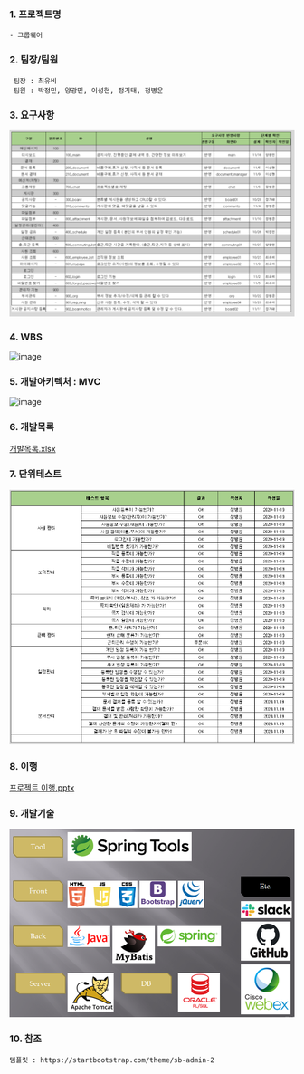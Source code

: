 ### 1. 프로젝트명
    - 그룹웨어 
    
### 2. 팀장/팀원
``` Team
 팀장 : 최유비  
 팀원 : 박정민, 양광민, 이성현, 정기태, 정병운   
```

### 3. 요구사항
![image](https://github.com/HYKim8/OMG/blob/main/%EC%9A%94%EA%B5%AC%EC%82%AC%ED%95%AD%20.PNG)  

### 4. WBS  
![image](https://github.com/HYKim8/OMG/blob/main/wbs.jpg)

### 5. 개발아키텍처 : MVC
![image](https://github.com/HYKim8/OMG/blob/main/Spring_MVC.png)
### 6. 개발목록
[개발목록.xlsx](https://github.com/HYKim8/OMG/blob/main/%EA%B0%9C%EB%B0%9C%EB%AA%A9%EB%A1%9D.xlsx)
### 7. 단위테스트
![image](https://github.com/HYKim8/OMG/blob/main/%EB%8B%A8%EC%9C%84%ED%85%8C%EC%8A%A4%ED%8A%B8.PNG)
### 8. 이행
[프로젝트 이행.pptx](https://github.com/HYKim8/OMG/blob/main/%ED%94%84%EB%A1%9C%EC%A0%9D%ED%8A%B8%20%EC%9D%B4%ED%96%89.pptx)
### 9. 개발기술
![image](https://github.com/HYKim8/OMG/blob/main/%EA%B0%9C%EB%B0%9C%EA%B8%B0%EC%88%A0.PNG)
### 10. 참조
``` 참조
템플릿 : https://startbootstrap.com/theme/sb-admin-2
```
